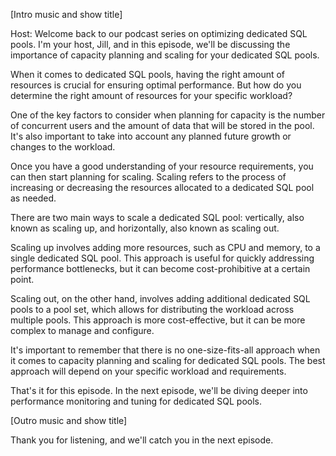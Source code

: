 [Intro music and show title]

Host: Welcome back to our podcast series on optimizing dedicated SQL pools. I'm your host, Jill, and in this episode, we'll be discussing the importance of capacity planning and scaling for your dedicated SQL pools.

When it comes to dedicated SQL pools, having the right amount of resources is crucial for ensuring optimal performance. But how do you determine the right amount of resources for your specific workload?

One of the key factors to consider when planning for capacity is the number of concurrent users and the amount of data that will be stored in the pool. It's also important to take into account any planned future growth or changes to the workload.

Once you have a good understanding of your resource requirements, you can then start planning for scaling. Scaling refers to the process of increasing or decreasing the resources allocated to a dedicated SQL pool as needed. 

There are two main ways to scale a dedicated SQL pool: vertically, also known as scaling up, and horizontally, also known as scaling out. 

Scaling up involves adding more resources, such as CPU and memory, to a single dedicated SQL pool. This approach is useful for quickly addressing performance bottlenecks, but it can become cost-prohibitive at a certain point.

Scaling out, on the other hand, involves adding additional dedicated SQL pools to a pool set, which allows for distributing the workload across multiple pools. This approach is more cost-effective, but it can be more complex to manage and configure.

It's important to remember that there is no one-size-fits-all approach when it comes to capacity planning and scaling for dedicated SQL pools. The best approach will depend on your specific workload and requirements.

That's it for this episode. In the next episode, we'll be diving deeper into performance monitoring and tuning for dedicated SQL pools.

[Outro music and show title]

Thank you for listening, and we'll catch you in the next episode.


